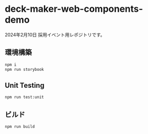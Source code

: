 # deck-maker-web-components-demo

2024年2月10日 採用イベント用レポジトリです。

## 環境構築

```sh
npm i
npm run storybook
```

## Unit Testing

```sh
npm run test:unit
```

## ビルド

```sh
npm run build
```